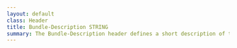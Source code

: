 ```yaml
---
layout: default
class: Header
title: Bundle-Description STRING
summary: The Bundle-Description header defines a short description of this bundle.. 
---
```

	
